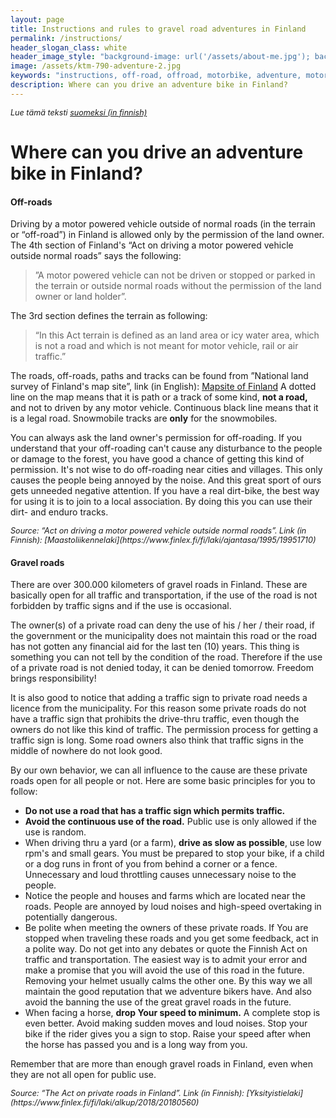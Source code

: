 ```yaml
---
layout: page
title: Instructions and rules to gravel road adventures in Finland
permalink: /instructions/
header_slogan_class: white
header_image_style: "background-image: url('/assets/about-me.jpg'); background-position: center bottom;"
image: /assets/ktm-790-adventure-2.jpg
keywords: "instructions, off-road, offroad, motorbike, adventure, motorcycle, Finland, "
description: Where can you drive an adventure bike in Finland?
---
```


<a name="missa_matkaendurolla_saa_ajaa"></a>

<i style="font-size: 0.9em">Lue tämä teksti <a href="/ohjeet/">suomeksi (in finnish)</a></i>

# Where can you drive an adventure bike in Finland?

#### Off-roads

Driving by a motor powered vehicle outside of normal roads (in the 
terrain or “off-road”) in Finland is allowed only by the permission of 
the land owner. The 4th section of Finland's “Act on driving a motor 
powered vehicle 
outside normal roads” says the following:

> ”A motor powered vehicle can not be driven or stopped or parked in the 
terrain or outside normal roads without the permission of the land owner 
or land holder”.

The 3rd section defines the terrain as following:

> “In this Act terrain is defined as an land area or icy water area, 
which 
is not a road and which is not meant for motor vehicle, rail or air 
traffic.”

The roads, off-roads, paths and tracks can be found from ”National land 
survey of Finland's map site”, link (in English):
[Mapsite of Finland](https://asiointi.maanmittauslaitos.fi/karttapaikka/?lang=en)
A dotted line on the map means that it is path or a track of some kind, 
<b>not a road,</b> and not to driven by any motor vehicle. Continuous 
black 
line means that it is a legal road. Snowmobile tracks are <b>only</b> 
for the snowmobiles.

You can always ask the land owner's permission for off-roading. If you 
understand that your off-roading can't cause any disturbance to the 
people or damage to the forest, you have good a chance of getting this 
kind of permission. It's not wise to do off-roading near cities and 
villages. This only 
causes the people being annoyed by the noise. And this great sport of 
ours gets unneeded negative attention. If you have a real dirt-bike, the 
best way for using it is to join to a local association. By doing this 
you can use their dirt- and enduro tracks.

<i style="font-size: 0.9em">
Source: “Act on driving a motor powered vehicle outside normal roads”. 
Link (in Finnish):
[Maastoliikennelaki](https://www.finlex.fi/fi/laki/ajantasa/1995/19951710)
</i>

#### Gravel roads

There are over 300.000 kilometers of gravel roads in Finland. These are 
basically open for all traffic and transportation, if the use of the 
road is not forbidden by traffic signs and if the use is occasional.

The owner(s) of a private road can deny the use of his / her / their 
road, if the government or the municipality does not maintain this road 
or the road has not gotten any financial aid for the last ten (10) 
years. This thing is something you can not tell by the condition of the 
road. Therefore if the use of a private road is not denied today, it can 
be denied tomorrow. Freedom brings responsibility!

It is also good to notice that adding a traffic sign to private road 
needs a licence from the municipality. For this reason some private 
roads do not have a traffic sign that prohibits the drive-thru traffic, 
even though the owners do not like this kind of traffic. The permission 
process for getting a traffic sign is long. Some road owners also think 
that traffic signs in the middle of nowhere do not look good.

By our own behavior, we can all influence to the cause are these private 
roads open for all people or not. Here are some basic principles for you 
to follow:

* <b>Do not use a road that has a traffic sign which permits 
traffic.</b>
* <b>Avoid the continuous use of the road.</b> Public use is only 
allowed if 
the use is random.
* When driving thru a yard (or a farm), <b>drive as slow as 
possible</b>, use 
low rpm's and small gears. You must be prepared to stop your bike, if a 
child or a dog runs in front of you from behind a corner or a fence. 
Unnecessary and loud throttling causes unnecessary noise to the people.
* Notice the people and houses and farms which are located near the 
roads. 
People are annoyed by loud noises and high-speed overtaking in 
potentially dangerous.
* Be polite when meeting the owners of these private roads. If You are 
stopped when traveling these roads and you get some feedback, act in a 
polite way. Do not get into any debates or quote the Finnish Act on 
traffic and transportation. The easiest way is to admit your error and 
make a promise that you will avoid the use of this road in the future. 
Removing your helmet usually calms the other one. By this way we all 
maintain the good reputation that we adventure bikers have. And also 
avoid the banning the use of the great gravel roads in the future.
* When facing a horse, <b>drop Your speed to minimum.</b> A complete 
stop is even 
better. Avoid making sudden moves and loud noises. Stop your bike if the 
rider gives you a sign to stop. Raise your speed after when the horse 
has passed you and is a long way from you.

Remember that are more than enough gravel roads in Finland, even when 
they are not all open for public use.

<i style="font-size: 0.9em">
Source: “The Act on private roads in Finland”. Link (in Finnish): 
[Yksityistielaki](https://www.finlex.fi/fi/laki/alkup/2018/20180560)
</i>

